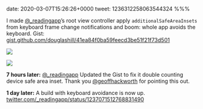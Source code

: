 date: 2020-03-07T15:26:26+0000
tweet: 1236312258063544324
%%%

I made [@_readingapp](https://twitter.com/_readingapp)’s root view controller apply `additionalSafeAreaInsets` from keyboard frame change notifications and boom: whole app avoids the keyboard. Gist: [gist.github.com/douglashill/41ea84f0ba59feecd3be51f21f73d501](https://gist.github.com/douglashill/41ea84f0ba59feecd3be51f21f73d501)

![](EShDbeVWsAEWU8I.jpg)

![](EShDbh9X0AEx8d6.jpg)

**7 hours later:** [@_readingapp](https://twitter.com/_readingapp) Updated the Gist to fix it double counting device safe area inset. Thank you [@geoffhackworth](https://twitter.com/geoffhackworth) for pointing this out.

**1 day later:** A build with keyboard avoidance is now up. [twitter.com/\_readingapp/status/1237071512768831490](https://twitter.com/_readingapp/status/1237071512768831490)
